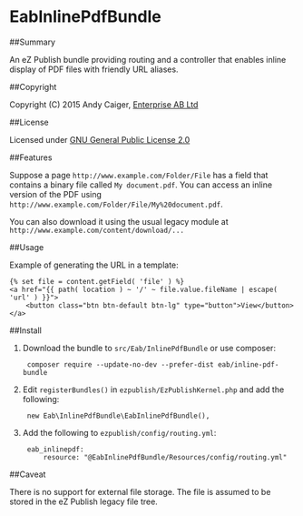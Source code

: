 EabInlinePdfBundle
==================

##Summary

An eZ Publish bundle providing routing and a controller that enables inline
display of PDF files with friendly URL aliases.

##Copyright

Copyright (C) 2015 Andy Caiger, [Enterprise AB Ltd](http://eab.uk)

##License

Licensed under [GNU General Public License 2.0](http://www.gnu.org/licenses/gpl-2.0.html)

##Features

Suppose a page `http://www.example.com/Folder/File` has a field that contains a
binary file called `My document.pdf`. You can access an inline version of the PDF
using `http://www.example.com/Folder/File/My%20document.pdf`.

You can also download it using the usual legacy module at
`http://www.example.com/content/download/...`

##Usage

Example of generating the URL in a template:

    {% set file = content.getField( 'file' ) %}
    <a href="{{ path( location ) ~ '/' ~ file.value.fileName | escape( 'url' ) }}">
        <button class="btn btn-default btn-lg" type="button">View</button>
    </a>

##Install

1. Download the bundle to `src/Eab/InlinePdfBundle` or use composer:

        composer require --update-no-dev --prefer-dist eab/inline-pdf-bundle

2. Edit `registerBundles()` in `ezpublish/EzPublishKernel.php` and add the following:

        new Eab\InlinePdfBundle\EabInlinePdfBundle(),

3. Add the following to `ezpublish/config/routing.yml`:

        eab_inlinepdf:
            resource: "@EabInlinePdfBundle/Resources/config/routing.yml"

##Caveat

There is no support for external file storage. The file is assumed to be stored
in the eZ Publish legacy file tree.
